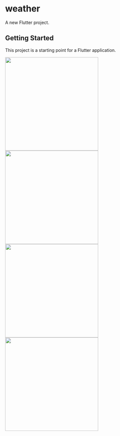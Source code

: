 # weather

A new Flutter project.

## Getting Started

This project is a starting point for a Flutter application.

<img src ="https://github.com/user-attachments/assets/32f70ebf-b162-4d52-bcaa-5c788086d6eb" width ="300">


<img src ="https://github.com/user-attachments/assets/20801b3c-3bea-4897-bcd8-02eb6f67de33" width ="300">


<img src ="https://github.com/user-attachments/assets/6c47ec17-4f6b-4036-9947-0a842a9d97d2" width ="300">


<img src ="https://github.com/user-attachments/assets/d1c712b6-87f6-4d14-b6f1-c0ccdc738586" width ="300">
